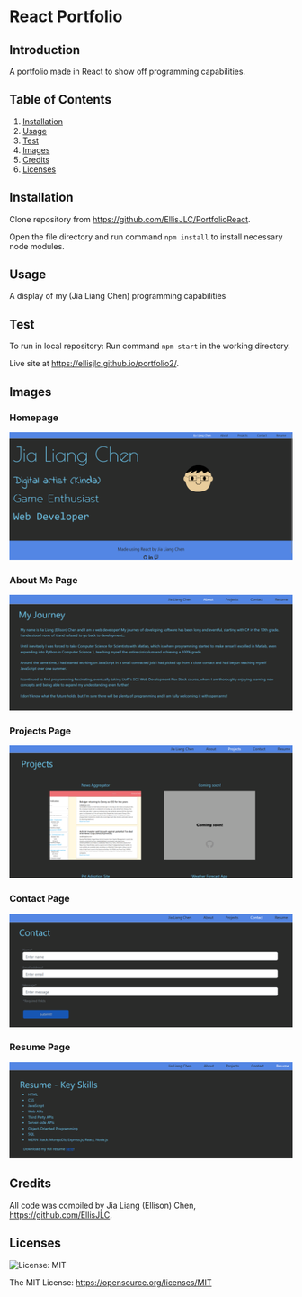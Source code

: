 # React Portfolio

## Introduction

A portfolio made in React to show off programming capabilities.

## Table of Contents 
1. [Installation](#installation)
2. [Usage](#usage)
3. [Test](#test)
4. [Images](#images)
5. [Credits](#credits)
6. [Licenses](#licenses)

## Installation 

Clone repository from https://github.com/EllisJLC/PortfolioReact.

Open the file directory and run command `npm install` to install necessary node modules.

## Usage

A display of my (Jia Liang Chen) programming capabilities

## Test

To run in local repository: Run command `npm start` in the working directory. 

Live site at https://ellisjlc.github.io/portfolio2/.

## Images

### Homepage

![Homepage preview](./preview/Main_page.png)

### About Me Page

![About me preview](./preview/About_page.png)

### Projects Page

![Homepage preview](./preview/Projects_page.png)

### Contact Page

![Homepage preview](./preview/Contact_page.png)

### Resume Page

![Homepage preview](./preview/Resume_page.png)

## Credits

All code was compiled by Jia Liang (Ellison) Chen, https://github.com/EllisJLC.

## Licenses 
![License: MIT](https://img.shields.io/badge/License-MIT-yellow.svg)

The MIT License: https://opensource.org/licenses/MIT
